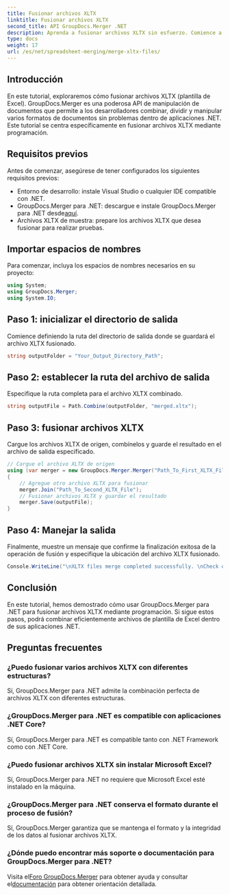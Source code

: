 ```yaml
---
title: Fusionar archivos XLTX
linktitle: Fusionar archivos XLTX
second_title: API GroupDocs.Merger .NET
description: Aprenda a fusionar archivos XLTX sin esfuerzo. Comience a fusionar archivos XLTX y optimice sus tareas de gestión de documentos de manera eficiente.
type: docs
weight: 17
url: /es/net/spreadsheet-merging/merge-xltx-files/
---
```

## Introducción
En este tutorial, exploraremos cómo fusionar archivos XLTX (plantilla de Excel). GroupDocs.Merger es una poderosa API de manipulación de documentos que permite a los desarrolladores combinar, dividir y manipular varios formatos de documentos sin problemas dentro de aplicaciones .NET. Este tutorial se centra específicamente en fusionar archivos XLTX mediante programación.
## Requisitos previos
Antes de comenzar, asegúrese de tener configurados los siguientes requisitos previos:
- Entorno de desarrollo: instale Visual Studio o cualquier IDE compatible con .NET.
-  GroupDocs.Merger para .NET: descargue e instale GroupDocs.Merger para .NET desde[aquí](https://releases.groupdocs.com/merger/net/).
- Archivos XLTX de muestra: prepare los archivos XLTX que desea fusionar para realizar pruebas.

## Importar espacios de nombres
Para comenzar, incluya los espacios de nombres necesarios en su proyecto:
```csharp
using System; 
using GroupDocs.Merger;
using System.IO;
```
## Paso 1: inicializar el directorio de salida
Comience definiendo la ruta del directorio de salida donde se guardará el archivo XLTX fusionado.
```csharp
string outputFolder = "Your_Output_Directory_Path";
```
## Paso 2: establecer la ruta del archivo de salida
Especifique la ruta completa para el archivo XLTX combinado.
```csharp
string outputFile = Path.Combine(outputFolder, "merged.xltx");
```
## Paso 3: fusionar archivos XLTX
Cargue los archivos XLTX de origen, combínelos y guarde el resultado en el archivo de salida especificado.
```csharp
// Cargue el archivo XLTX de origen
using (var merger = new GroupDocs.Merger.Merger("Path_To_First_XLTX_File"))
{
    // Agregue otro archivo XLTX para fusionar
    merger.Join("Path_To_Second_XLTX_File");
    // Fusionar archivos XLTX y guardar el resultado
    merger.Save(outputFile);
}
```
## Paso 4: Manejar la salida
Finalmente, muestre un mensaje que confirme la finalización exitosa de la operación de fusión y especifique la ubicación del archivo XLTX fusionado.
```csharp
Console.WriteLine("\nXLTX files merge completed successfully. \nCheck output in {0}", outputFolder);
```

## Conclusión
En este tutorial, hemos demostrado cómo usar GroupDocs.Merger para .NET para fusionar archivos XLTX mediante programación. Si sigue estos pasos, podrá combinar eficientemente archivos de plantilla de Excel dentro de sus aplicaciones .NET.

## Preguntas frecuentes
### ¿Puedo fusionar varios archivos XLTX con diferentes estructuras?
Sí, GroupDocs.Merger para .NET admite la combinación perfecta de archivos XLTX con diferentes estructuras.
### ¿GroupDocs.Merger para .NET es compatible con aplicaciones .NET Core?
Sí, GroupDocs.Merger para .NET es compatible tanto con .NET Framework como con .NET Core.
### ¿Puedo fusionar archivos XLTX sin instalar Microsoft Excel?
Sí, GroupDocs.Merger para .NET no requiere que Microsoft Excel esté instalado en la máquina.
### ¿GroupDocs.Merger para .NET conserva el formato durante el proceso de fusión?
Sí, GroupDocs.Merger garantiza que se mantenga el formato y la integridad de los datos al fusionar archivos XLTX.
### ¿Dónde puedo encontrar más soporte o documentación para GroupDocs.Merger para .NET?
 Visita el[Foro GroupDocs.Merger](https://forum.groupdocs.com/c/merger/32) para obtener ayuda y consultar el[documentación](https://reference.groupdocs.com/merger/net/) para obtener orientación detallada.
